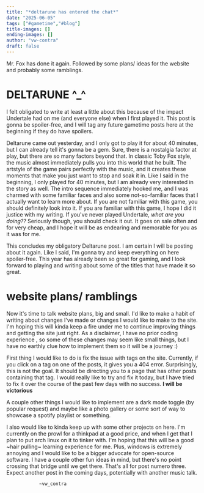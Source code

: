 ```yaml
---
title: "*deltarune has entered the chat*"
date: "2025-06-05"
tags: ["#gametime","#blog"]
title-images: []
ending-images: []
author: "vw-contra"
draft: false
---
```

<!-- introduction -->
  
  Mr. Fox has done it again. Followed by some plans/ ideas for the website and probably some ramblings. 

<!--more-->

# DELTARUNE ^_^

I felt obligated to write at least a little about this because of the impact Undertale had on me (and everyone else) when I first played it. This post is gonna be spoiler-free, and I will tag any future gametime posts here at the beginning if they do have spoilers.   

Deltarune came out yesterday, and I only got to play it for about 40 minutes, but I can already tell it's gonna be a gem. Sure, there is a nostalgia factor at play, but there are so many factors beyond that. In classic Toby Fox style, the music almost immediately pulls you into this world that he built. The artstyle of the game pairs perfectly with the music, and it creates these moments that make you just want to stop and soak it in. Like I said in the beginning, I only played for 40 minutes, but I am already very interested in the story as well. The intro sequence immediately hooked me, and I was charmed with some familiar faces and also some not-so-familiar faces that I actually want to learn more about. If you are not familiar with this game, you should definitely look into it. If you are familiar with this game, I hope I did it justice with my writing. If you've never played Undertale, *what are you doing??* Seriously though, you should check it out. It goes on sale often and for very cheap, and I hope it will be as endearing and memorable for you as it was for me.  

This concludes my obligatory Deltarune post. I am certain I will be posting about it again. Like I said, I'm gonna try and keep everything on here spoiler-free. This year has already been so great for gaming, and I look forward to playing and writing about some of the titles that have made it so great. 

<!-- rest of the content -->

# website plans/ ramblings  

Now it's time to talk website plans, big and small. I'd like to make a habit of writing about changes I've made or changes I would like to make to the site. I'm hoping this will kinda keep a fire under me to continue improving things and getting the site just right. As a disclaimer, I have no prior coding experience , so some of these changes may seem like small things, but I have no earthly clue how to implement them so it will be a journey :)  

First thing I would like to do is fix the issue with tags on the site. Currently, if you click on a tag on one of the posts, it gives you a 404 error. Surprisingly, this is not the goal. It should be directing you to a page that has other posts containing that tag. I would really like to try and fix it today, but I have tried to fix it over the course of the past few days with no success. **I will be victorious**  

A couple other things I would like to implement are a dark mode toggle (by popular request) and maybe like a photo gallery or some sort of way to showcase a spotify playlist or something.  

I also would like to kinda keep up with some other projects on here. I'm currently on the prowl for a thinkpad at a good price, and when I get that I plan to put arch linux on it to tinker with. I'm hoping that this will be a good ~hair pulling~ learning experience for me. Plus, windows is extremely annoying and I would like to be a bigger advocate for open-source software. I have a couple other fun ideas in mind, but there's no point crossing that bridge until we get there. That's all for post numero three. Expect another post in the coming days, potentially with another music talk. 
  

                ~vw_contra
